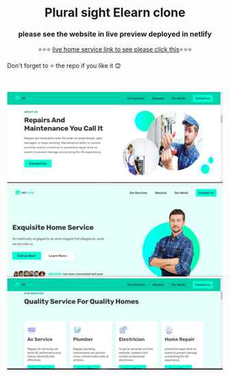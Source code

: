 
<div align="center">
  <h1>Plural sight Elearn clone</h1>
  <h3>please see the website in live preview deployed in netlify</h3>
⭐⭐⭐ <a href="https://pluralsights.netlify.app/">live home service link to see please click this</a>⭐⭐⭐
</div>
<div>
  <p>Don't forget to ⭐ the repo if you like it 😊</p>
 </div>
<br/>


![project img](https://github.com/ManiMaran001/AllServiceHocare/blob/main/Screeshot/homepage.jpg?raw=true)
![stack Overflow](https://github.com/ManiMaran001/AllServiceHocare/blob/main/Screeshot/mainhome.jpg?raw=true)
![stack Overflow](https://github.com/ManiMaran001/AllServiceHocare/blob/main/Screeshot/service.jpg?raw=true)

